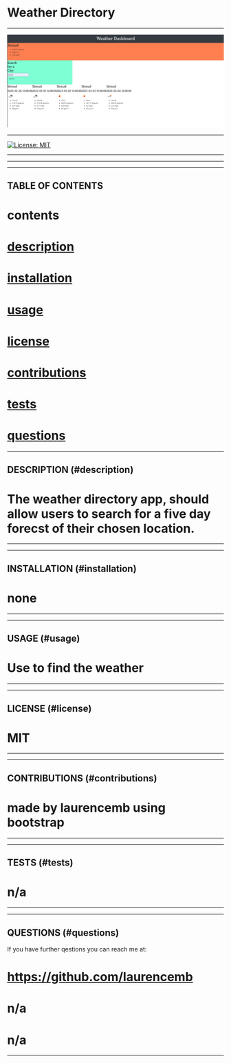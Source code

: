 # Weather Directory
---------------------------------------------------------
![screenshot of delpoyed site](/assets/Screenshot%202023-02-28%20102549.jpg)

______________________________________________________________
[![License: MIT](https://img.shields.io/badge/License-MIT-yellow.svg)](https://opensource.org/licenses/MIT)
______________________________________________________________
______________________________________________________________
______________________________________________________________
TABLE OF CONTENTS
--------------------------------------------------------------
# contents 
# [description](#description)
# [installation](#installation)
# [usage](#usage)
# [license](#license)
# [contributions](#contributions)
# [tests](#tests)
# [questions](#questions)

______________________________________________________________
DESCRIPTION (#description)
--------------------------------------------------------------
# The weather directory app, should allow users to search for a five day forecst of their chosen location.
______________________________________________________________
______________________________________________________________
INSTALLATION (#installation)
--------------------------------------------------------------
# none
______________________________________________________________
______________________________________________________________
USAGE (#usage)
--------------------------------------------------------------
# Use to find the weather 
______________________________________________________________
______________________________________________________________
LICENSE (#license)
--------------------------------------------------------------
# MIT
______________________________________________________________
______________________________________________________________
CONTRIBUTIONS (#contributions)
--------------------------------------------------------------
# made by laurencemb using bootstrap
______________________________________________________________
______________________________________________________________
TESTS (#tests)
--------------------------------------------------------------
# n/a
______________________________________________________________
______________________________________________________________
QUESTIONS (#questions)
--------------------------------------------------------------
If you have further qestions you can reach me at:



# https://github.com/laurencemb 
# n/a
# n/a
______________________________________________________________



  
